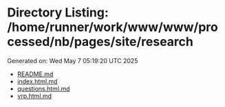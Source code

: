 # Directory Listing: /home/runner/work/www/www/processed/nb/pages/site/research
Generated on: Wed May  7 05:19:20 UTC 2025

- [README.md](README.md)
- [index.html.md](index.html.md)
- [questions.html.md](questions.html.md)
- [vrp.html.md](vrp.html.md)
